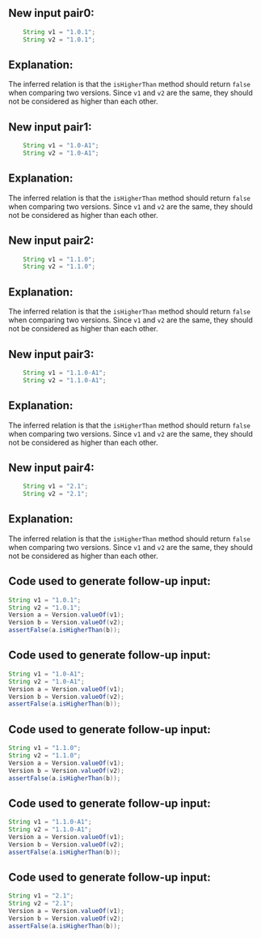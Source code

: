 ## New input pair0:
```java
    String v1 = "1.0.1";
    String v2 = "1.0.1";
```

## Explanation:
The inferred relation is that the `isHigherThan` method should return `false` when comparing two versions. Since `v1` and `v2` are the same, they should not be considered as higher than each other.

## New input pair1:
```java
    String v1 = "1.0-A1";
    String v2 = "1.0-A1";
```

## Explanation:
The inferred relation is that the `isHigherThan` method should return `false` when comparing two versions. Since `v1` and `v2` are the same, they should not be considered as higher than each other.

## New input pair2:
```java
    String v1 = "1.1.0";
    String v2 = "1.1.0";
```

## Explanation:
The inferred relation is that the `isHigherThan` method should return `false` when comparing two versions. Since `v1` and `v2` are the same, they should not be considered as higher than each other.

## New input pair3:
```java
    String v1 = "1.1.0-A1";
    String v2 = "1.1.0-A1";
```

## Explanation:
The inferred relation is that the `isHigherThan` method should return `false` when comparing two versions. Since `v1` and `v2` are the same, they should not be considered as higher than each other.

## New input pair4:
```java
    String v1 = "2.1";
    String v2 = "2.1";
```

## Explanation:
The inferred relation is that the `isHigherThan` method should return `false` when comparing two versions. Since `v1` and `v2` are the same, they should not be considered as higher than each other.

## Code used to generate follow-up input:
```java
String v1 = "1.0.1";
String v2 = "1.0.1";
Version a = Version.valueOf(v1);
Version b = Version.valueOf(v2);
assertFalse(a.isHigherThan(b));
```

## Code used to generate follow-up input:
```java
String v1 = "1.0-A1";
String v2 = "1.0-A1";
Version a = Version.valueOf(v1);
Version b = Version.valueOf(v2);
assertFalse(a.isHigherThan(b));
```

## Code used to generate follow-up input:
```java
String v1 = "1.1.0";
String v2 = "1.1.0";
Version a = Version.valueOf(v1);
Version b = Version.valueOf(v2);
assertFalse(a.isHigherThan(b));
```

## Code used to generate follow-up input:
```java
String v1 = "1.1.0-A1";
String v2 = "1.1.0-A1";
Version a = Version.valueOf(v1);
Version b = Version.valueOf(v2);
assertFalse(a.isHigherThan(b));
```

## Code used to generate follow-up input:
```java
String v1 = "2.1";
String v2 = "2.1";
Version a = Version.valueOf(v1);
Version b = Version.valueOf(v2);
assertFalse(a.isHigherThan(b));
```

